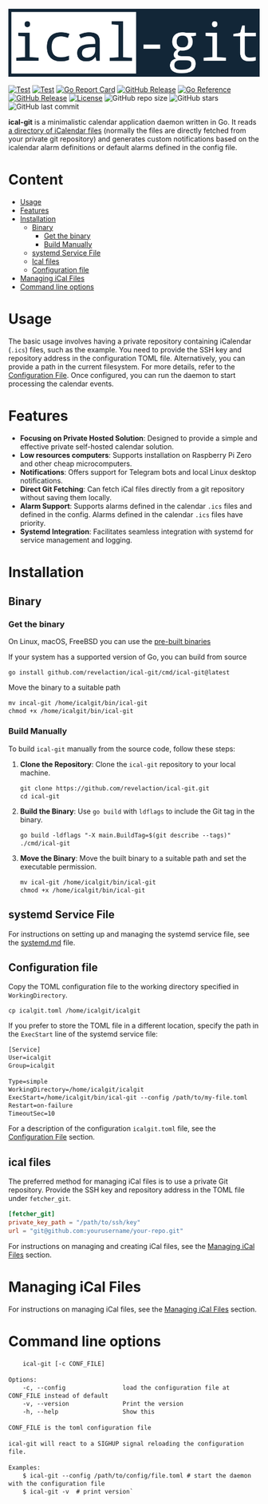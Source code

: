 <p align="center"><img alt="go-srs" src="logo.png"/></p>

[![Test](https://github.com/revelaction/ical-git/actions/workflows/test.yml/badge.svg)](https://github.com/revelaction/ical-git/actions/workflows/test.yml)
[![Test](https://github.com/revelaction/ical-git/actions/workflows/build.yml/badge.svg)](https://github.com/revelaction/ical-git/actions/workflows/build.yml)
[![Go Report Card](https://goreportcard.com/badge/github.com/revelaction/ical-git)](https://goreportcard.com/report/github.com/revelaction/ical-git)
[![GitHub Release](https://img.shields.io/github/v/release/revelaction/ical-git?style=flat)]() 
[![Go Reference](https://pkg.go.dev/badge/github.com/revelaction/ical-git)](https://pkg.go.dev/github.com/revelaction/ical-git)
[![GitHub Release](https://img.shields.io/badge/built_with-Go-00ADD8.svg?style=flat)]()
[![License](https://img.shields.io/badge/license-MIT-blue.svg)](https://opensource.org/licenses/MIT)
![GitHub repo size](https://img.shields.io/github/repo-size/revelaction/ical-git)
![GitHub stars](https://img.shields.io/github/stars/revelaction/ical-git?style=social)
![GitHub last commit](https://img.shields.io/github/last-commit/revelaction/ical-git?color=red)

**ical-git** is a minimalistic calendar application daemon written in Go. It
reads [a directory of iCalendar files](https://github.com/revelaction/ical-git/tree/master/testdata) (normally the files are directly fetched
from your private git repository) and generates custom notifications based on the icalendar alarm definitions or default alarms
defined in the config file.

# Content

- [Usage](#usage)
- [Features](#features)
- [Installation](#installation)
  - [Binary](#binary)
    - [Get the binary](#get-the-binary)
    - [Build Manually](#build-manually)
  - [systemd Service File](#systemd-service-file)
  - [Ical files](#ical-files)
  - [Configuration file](#configuration-file)
- [Managing iCal Files](#managing-ical-files)
- [Command line options](#command-line-options)

# Usage

The basic usage involves having a private repository containing iCalendar
(`.ics`) files, such as the [](testdata/event-recurrent.ics) example. You need to provide the SSH key and repository address in the
configuration TOML file. Alternatively, you can provide a path in the current
filesystem. For more details, refer to the [Configuration
File](configuration.md). Once configured, you can run the daemon to start
processing the calendar events.

# Features

- **Focusing on Private Hosted Solution**: Designed to provide a simple and effective private self-hosted calendar solution.
- **Low resources computers**: Supports installation on Raspberry Pi Zero and other cheap microcomputers.
- **Notifications**: Offers support for Telegram bots and local Linux desktop notifications.
- **Direct Git Fetching**: Can fetch iCal files directly from a git repository without saving them locally.
- **Alarm Support**: Supports alarms defined in the calendar `.ics` files and defined in the config. Alarms defined in the calendar `.ics` files have priority.
- **Systemd Integration**: Facilitates seamless integration with systemd for service management and logging.

# Installation

## Binary
### Get the binary

On Linux, macOS, FreeBSD you can use the [pre-built binaries](https://github.com/revelaction/ical-git/releases/) 

If your system has a supported version of Go, you can build from source

```console
go install github.com/revelaction/ical-git/cmd/ical-git@latest
```

Move the binary to a suitable path

```console
mv incal-git /home/icalgit/bin/ical-git
chmod +x /home/icalgit/bin/ical-git
```

### Build Manually

To build `ical-git` manually from the source code, follow these steps:

1. **Clone the Repository**: Clone the `ical-git` repository to your local machine.

    ```console
    git clone https://github.com/revelaction/ical-git.git
    cd ical-git
    ```

2. **Build the Binary**: Use `go build` with `ldflags` to include the Git tag in the binary.

    ```console
    go build -ldflags "-X main.BuildTag=$(git describe --tags)" ./cmd/ical-git
    ```

3. **Move the Binary**: Move the built binary to a suitable path and set the executable permission.

    ```console
    mv ical-git /home/icalgit/bin/ical-git
    chmod +x /home/icalgit/bin/ical-git
    ```

## systemd Service File

For instructions on setting up and managing the systemd service file, see the [systemd.md](systemd.md) file.

## Configuration file


Copy the TOML configuration file to the working directory specified in `WorkingDirectory`.

```console
cp icalgit.toml /home/icalgit/icalgit

```
If you prefer to store the TOML file in a different location, specify the path in the `ExecStart` line of the systemd service file:

``` 
[Service]
User=icalgit
Group=icalgit

Type=simple
WorkingDirectory=/home/icalgit/icalgit
ExecStart=/home/icalgit/bin/ical-git --config /path/to/my-file.toml
Restart=on-failure
TimeoutSec=10
```

For a description of the configuration `icalgit.toml` file, see the [Configuration File](configuration.md) section.

## ical files

The preferred method for managing iCal files is to use a private Git repository. Provide the SSH key and repository address in the TOML file under `fetcher_git`. 

```toml
[fetcher_git]
private_key_path = "/path/to/ssh/key"
url = "git@github.com:yourusername/your-repo.git"
```

For instructions on managing and creating iCal files, see the [Managing iCal Files](ical.md#managing-ical-files) section.

# Managing iCal Files

For instructions on managing iCal files, see the [Managing iCal Files](ical.md) section.

# Command line options


```console
    ical-git [-c CONF_FILE] 

Options:
    -c, --config                load the configuration file at CONF_FILE instead of default
    -v, --version               Print the version 
    -h, --help                  Show this

CONF_FILE is the toml configuration file 

ical-git will react to a SIGHUP signal reloading the configuration file.

Examples:
    $ ical-git --config /path/to/config/file.toml # start the daemon with the configuration file
    $ ical-git -v  # print version`
```


